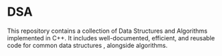 # DSA
This repository contains a collection of Data Structures and Algorithms implemented in C++. It includes well-documented, efficient, and reusable code for common data structures , alongside algorithms. 
